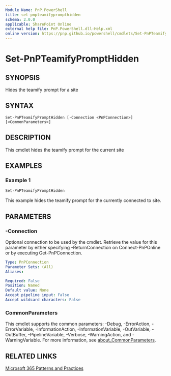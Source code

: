 ```yaml
---
Module Name: PnP.PowerShell
title: set-pnpteamifyprompthidden
schema: 2.0.0
applicable: SharePoint Online
external help file: PnP.PowerShell.dll-Help.xml
online version: https://pnp.github.io/powershell/cmdlets/Set-PnPTeamifyPromptHidden.html
---
```

 
# Set-PnPTeamifyPromptHidden

## SYNOPSIS
Hides the teamify prompt for a site

## SYNTAX

```
Set-PnPTeamifyPromptHidden [-Connection <PnPConnection>] [<CommonParameters>]
```

## DESCRIPTION
This cmdlet hides the teamify prompt for the current site

## EXAMPLES

### Example 1
```powershell
Set-PnPTeamifyPromptHidden
```

This example hides the teamify prompt for the currently connected to site.

## PARAMETERS

### -Connection
Optional connection to be used by the cmdlet. Retrieve the value for this parameter by either specifying -ReturnConnection on Connect-PnPOnline or by executing Get-PnPConnection.

```yaml
Type: PnPConnection
Parameter Sets: (All)
Aliases:

Required: False
Position: Named
Default value: None
Accept pipeline input: False
Accept wildcard characters: False
```

### CommonParameters
This cmdlet supports the common parameters: -Debug, -ErrorAction, -ErrorVariable, -InformationAction, -InformationVariable, -OutVariable, -OutBuffer, -PipelineVariable, -Verbose, -WarningAction, and -WarningVariable. For more information, see [about_CommonParameters](http://go.microsoft.com/fwlink/?LinkID=113216).

## RELATED LINKS

[Microsoft 365 Patterns and Practices](https://aka.ms/m365pnp)

